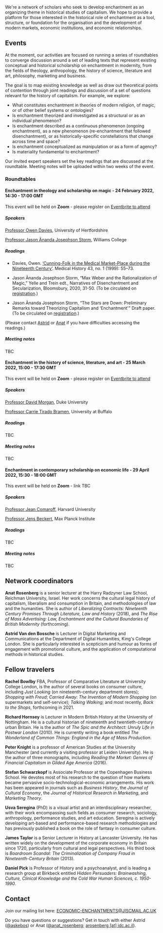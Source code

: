 We're a network of scholars who seek to develop enchantment as an organizing theme in historical studies of capitalism. We hope to provide a platform for those interested in the historical role of enchantment as a tool, structure, or foundation for the organisation and the development of modern markets, economic institutions, and economic relationships.

## Events
At the moment, our activities are focused on running a series of roundtables to converge discussion around a set of leading texts that represent existing conceptual and historical scholarship on enchantment in modernity, from the fields of theology, anthropology, the history of science, literature and art, philosophy, marketing and business.

The goal is to map existing knowledge as well as draw out theoretical points of contention through joint readings and discussion of a set of questions relevant for the history of capitalism. For example, we explore:
- What constitutes enchantment in theories of modern religion, of magic, or of other belief systems or ontologies? 
- Is enchantment theorized and investigated as a structural or as an individual phenomenon? 
- Is enchantment described as a continuous phenomenon (ongoing enchantment), as a new phenomenon (re-enchantment that followed disenchantment), or as historically-specific constellations that change across time and space? 
- Is enchantment conceptualized as manipulation or as a form of agency?
- Is materiality fundamental to enchantment? 

Our invited expert speakers set the key readings that are discussed at the roundtable. Meeting notes will be uploaded within two weeks of the event.

### Roundtables

#### Enchantment in theology and scholarship on magic - 24 February 2022, 14:30 - 17:00 GMT
This event will be held on **Zoom** - please register on [Eventbrite to attend](https://www.eventbrite.co.uk/e/enchantment-in-the-history-of-capitalism-roundtable-1-on-magic-theology-tickets-205667867127)

##### Speakers
[Professor Owen Davies](https://researchprofiles.herts.ac.uk/portal/en/persons/owen-davies(f0d6f1f0-37f4-4107-bb4c-91e2d36fab2e).html), University of Hertfordshire

[Professor Jason Ānanda Josephson Storm](https://religion.williams.edu/faculty/jason-josephson/), Williams College

##### Readings
- Davies, Owen. [‘Cunning-Folk in the Medical Market-Place during the Nineteenth Century’](https://doi.org/10.1017/S0025727300064711). Medical History 43, no. 1 (1999): 55–73.

- Jason Ānanda Josephson Storm, “Max Weber and the Rationalization of Magic,” Yelle and Trein edt., Narratives of Disenchantment and Secularization, Bloomsbury, 2020, 31-50. (To be circulated on [registration](https://www.eventbrite.co.uk/e/enchantment-in-the-history-of-capitalism-roundtable-1-on-magic-theology-tickets-205667867127).)

- Jason Ānanda Josephson Storm, “The Stars are Down: Preliminary Remarks toward Theorizing Capitalism and ‘Enchantment'” Draft paper. (To be circulated on [registration](https://www.eventbrite.co.uk/e/enchantment-in-the-history-of-capitalism-roundtable-1-on-magic-theology-tickets-205667867127).)

(Please contact [Astrid](https://twitter.com/askebos) or [Anat](mailto:arosenberg@idc.ac.il) if you have difficulties accessing the readings.)


##### Meeting notes
TBC


#### Enchantment in the history of science, literature, and art - 25 March 2022, 15:00 - 17:30 GMT
This event will be held on **Zoom** - please register on [Eventbrite to attend](https://www.eventbrite.co.uk/e/enchantment-in-the-history-of-capitalism-roundtable-2-tickets-243101793007)

##### Speakers
[Professor David Morgan](https://scholars.duke.edu/person/david.morgan), Duke University

[Professor Carrie Tirado Bramen](https://www.buffalo.edu/cas/english/faculty/faculty_directory.host.html/content/shared/cas/english/profiles/bramen-carrie-tirado.html), University at Buffalo

##### Readings
TBC

##### Meeting notes
TBC


#### Enchantment in contemporary scholarship on economic life - 29 April 2022, 15:30 - 18:00 GMT
This event will be held on **Zoom** - link TBC

##### Speakers
[Professor Jean Comaroff](https://anthropology.fas.harvard.edu/people/jean-comaroff), Harvard University

[Professor Jens Beckert](https://www.mpifg.de/people/jb1/index_en.asp), Max Planck Institute

##### Readings
TBC

##### Meeting notes
TBC


## Network coordinators
**Anat Rosenberg** is a senior lecturer at the Harry Radzyner Law School, Reichman University, Israel. Her work concerns the cultural legal history of capitalism, liberalism and consumption in Britain, and methodologies of law and the humanities. She is author of *Liberalizing Contracts: Nineteenth Century Promises Through Literature, Law and History* (2018), and *The Rise of Mass Advertising: Law, Enchantment and the Cultural Boundaries of British Modernity* (forthcoming).

**Astrid Van den Bossche** is Lecturer in Digital Marketing and Communications at the Department of Digital Humanities, King's College London. She is particularly interested in scepticism and humour as forms of engagement with promotional culture, and the application of computational methods in historical studies. 


## Fellow travelers
**Rachel Bowlby** FBA, Professor of Comparative Literature at University College London, is the author of several books on consumer culture, including *Just Looking* (on nineteenth-century department stores); *Shopping with Freud*; *Carried Away: The Invention of Modern Shopping* (on supermarkets and self-service); *Talking Walking*; and most recently, *Back to the Shops*, forthcoming in 2021. 

**Richard Hornsey** is Lecturer in Modern British History at the University of Nottingham. He is a cultural historian of nineteenth and twentieth-century urban Britain. He is the author of *The Spic and the Architect: Unruly Life in Postwar London* (2010). He is currently writing a book entitled *The Wonderland of Common Things: England in the Age of Mass Production*. 

**Peter Knight** is a professor of American Studies at the University Manchester (and currently a visiting professor at Leiden University). He is the author of three monographs, including *Reading the Market: Genres of Financial Capitalism in Gilded Age America* (2016). 

**Stefan Schwarzkopf** is Associate Professor at the Copenhagen Business School. He devotes most of his research to the question of how markets became pervasive socio-technological-economic arrangements. His work has been appeared in journals such as *Business History*, the *Journal of Cultural Economy*, the *Journal of Historical Research in Marketing*, and *Marketing Theory*. 

**Usva Seregina** (PhD) is a visual artist and an interdisciplinary researcher, with their work encompassing such fields as consumer research, sociology, anthropology, performance studies, and art education. Seregina is actively developing art-based and performance-based research methodologies and has previously published a book on the role of fantasy in consumer culture. 

**James Taylor** is a Senior Lecturer in History at Lancaster University. He has written widely on the development of the corporate economy in Britain since 1720, particularly from cultural and legal perspectives. His third book is *Boardroom Scandal: The Criminalization of Company Fraud in Nineteenth-Century Britain* (2013). 

**Daniel Pick**  is Professor of History and a psychoanalyst, and is leading a research group at Birkbeck entitled *Hidden Persuaders: Brainwashing, Culture, Clinical Knowledge and the Cold War Human Sciences, c. 1950-1990*.

## Contact
Join our mailing list here: [ECONOMIC-ENCHANTMENTS@JISCMAIL.AC.UK](https://www.jiscmail.ac.uk/cgi-bin/webadmin?SUBED1=ECONOMIC-ENCHANTMENTS&A=1)

Do you have questions or suggestions? Get in touch with either Astrid ([@askebos](https://twitter.com/askebos)) or Anat ([@anat_rosenberg](https://twitter.com/anat_rosenberg); [arosenberg [at] idc.ac.il](mailto:arosenberg@idc.ac.il)).
